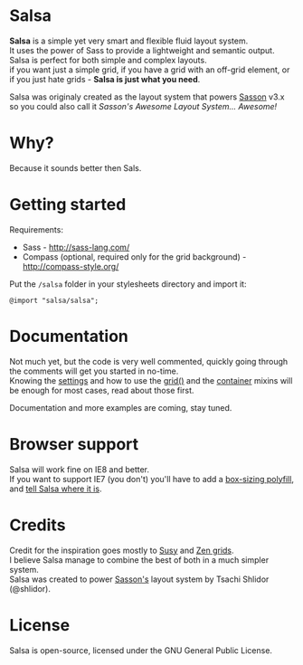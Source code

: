 Salsa
===

**Salsa** is a simple yet very smart and flexible fluid layout system.  
It uses the power of Sass to provide a lightweight and semantic output.  
Salsa is perfect for both simple and complex layouts.  
if you want just a simple grid, if you have a grid with an off-grid element, or
if you just hate grids - **Salsa is just what you need**.

Salsa was originaly created as the layout system that powers [Sasson](http://drupal.org/project/sasson) v3.x
so you could also call it _Sasson's Awesome Layout System... Awesome!_


Why?
===
Because it sounds better then Sals.


Getting started
===

Requirements:

- Sass - http://sass-lang.com/
- Compass (optional, required only for the grid background) - http://compass-style.org/

Put the ```/salsa``` folder in your stylesheets directory and import it:

    @import "salsa/salsa";


Documentation
===
Not much yet, but the code is very well commented, quickly going through the comments 
will get you started in no-time.  
Knowing the [settings](https://github.com/tsi/Salsa/blob/master/sass/_settings.scss) 
and how to use the [grid()](https://github.com/tsi/Salsa/blob/master/sass/_layout.scss#L87-124) 
and the [container](https://github.com/tsi/Salsa/blob/master/sass/_layout.scss#L31-34) mixins
will be enough for most cases, read about those first.

Documentation and more examples are coming, stay tuned.


Browser support
===
Salsa will work fine on IE8 and better.  
If you want to support IE7 (you don't) you'll have to add a [box-sizing polyfill](https://github.com/Schepp/box-sizing-polyfill),
and [tell Salsa where it is](https://github.com/tsi/Salsa/blob/master/sass/_settings.scss#L22-28).


Credits
===

Credit for the inspiration goes mostly to [Susy](http://susy.oddbird.net/) and [Zen grids](http://zengrids.com/).  
I believe Salsa manage to combine the best of both in a much simpler system.  
Salsa was created to power [Sasson's](http://drupal.org/project/sasson) layout system by Tsachi Shlidor (@shlidor).


License
===
Salsa is open-source, licensed under the GNU General Public License.
